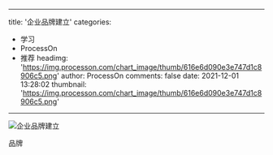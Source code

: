 
---
title: '企业品牌建立'
categories: 
 - 学习
 - ProcessOn
 - 推荐
headimg: 'https://img.processon.com/chart_image/thumb/616e6d090e3e747d1c8906c5.png'
author: ProcessOn
comments: false
date: 2021-12-01 13:28:02
thumbnail: 'https://img.processon.com/chart_image/thumb/616e6d090e3e747d1c8906c5.png'
---

<div>   
<img class="thumb" alt="企业品牌建立" src="https://img.processon.com/chart_image/thumb/616e6d090e3e747d1c8906c5.png" referrerpolicy="no-referrer">
<p>品牌</p>  
</div>
            
